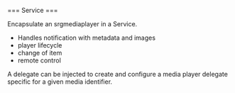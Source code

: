 === Service ===

Encapsulate an srgmediaplayer in a Service.
- Handles notification with metadata and images
- player lifecycle
- change of item
- remote control

A delegate can be injected to create and configure a media player delegate specific for a given media
identifier.